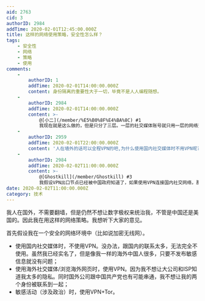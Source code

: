 ```yaml
---
aid: 2763
cid: 3
authorID: 2984
addTime: 2020-02-01T12:45:00.000Z
title: 这样的网络使用策略，安全性怎么样？
tags:
    - 安全性
    - 网络
    - 策略
    - 使用
comments:
    -
        authorID: 1
        addTime: 2020-02-01T14:00:00.000Z
        content: 身份隔离的重要性大于一切，毕竟不是人人编程随想。
    -
        authorID: 2984
        addTime: 2020-02-01T14:00:00.000Z
        content: >-
            @[小二](/member/%E5%B0%8F%E4%BA%8C) #1
            我现在就是这么做的，但是只分了三层。一层的社交媒体账号就只用一层的网络登录。除了这个之外，还能怎么隔离呢？
    -
        authorID: 2959
        addTime: 2020-02-01T22:00:00.000Z
        content: '人在墙外的话可以全程VPN的吧,为什么使用国内社交媒体时不用VPN呢?'
    -
        authorID: 2984
        addTime: 2020-02-02T11:00:00.000Z
        content: >-
            @[Ghostkill](/member/Ghostkill) #3
            我假设VPN出口节点已经被中国政府知道了，如果使用VPN连接国内社交网络，那么会不会显得太显眼了，容易被分析上网的特征和其他身份联系起来。所以还是跟其他人一样裸奔。
date: 2020-02-02T11:00:00.000Z
category: 技术
---
```


我人在国外，不需要翻墙，但是仍然不想让数字极权来统治我，不管是中国还是美国的。因此我在用这样的网络策略。我想听下大家的意见。

首先假设我在一个安全的网络环境中（比如说加密无线网）。

*   使用国内社交媒体时，不使用VPN。没办法，跟国内的联系太多，无法完全不使用。虽然我已经实名了，但是像我一样的海外中国人很多，只要不发布敏感信息就没有问题；
*   使用海外社交媒体/浏览海外网页时，使用VPN。因为我不想让大公司和ISP知道我太多的隐私。同时国外公司跟中国共产党也有可能串通，我不想让我的两个身份被联系到一起；
*   敏感活动（涉及政治）时，使用VPN+Tor。
